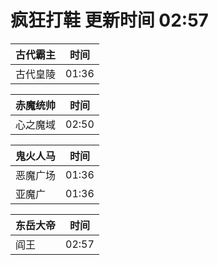 # 疯狂打鞋 更新时间 02:57

| 古代霸主   | 时间    |
|--------|-------|
| 古代皇陵 | 01:36 |

| 赤魔统帅   | 时间    |
|--------|-------|
| 心之魔域 | 02:50 |

| 鬼火人马   | 时间    |
|--------|-------|
| 恶魔广场 | 01:36 |
| 亚魔广 | 01:36 |

| 东岳大帝   | 时间    |
|--------|-------|
| 阎王 | 02:57 |